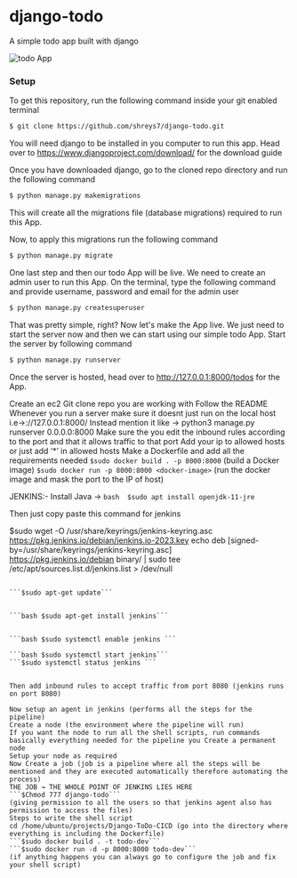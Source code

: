 # django-todo
A simple todo app built with django

![todo App](https://raw.githubusercontent.com/shreys7/django-todo/develop/staticfiles/todoApp.png)
### Setup
To get this repository, run the following command inside your git enabled terminal
```bash
$ git clone https://github.com/shreys7/django-todo.git
```
You will need django to be installed in you computer to run this app. Head over to https://www.djangoproject.com/download/ for the download guide

Once you have downloaded django, go to the cloned repo directory and run the following command

```bash
$ python manage.py makemigrations
```

This will create all the migrations file (database migrations) required to run this App.

Now, to apply this migrations run the following command
```bash
$ python manage.py migrate
```

One last step and then our todo App will be live. We need to create an admin user to run this App. On the terminal, type the following command and provide username, password and email for the admin user
```bash
$ python manage.py createsuperuser
```

That was pretty simple, right? Now let's make the App live. We just need to start the server now and then we can start using our simple todo App. Start the server by following command

```bash
$ python manage.py runserver
```

Once the server is hosted, head over to http://127.0.0.1:8000/todos for the App.

Create an ec2
Git clone repo you are working with
Follow the README
Whenever you run a server make sure it doesnt just run on the local host i.e→://127.0.0.1:8000/
Instead mention it like →  python3 manage.py runserver 0.0.0.0:8000
Make sure the you edit the inbound rules according to the port and that it allows traffic to that port
Add your ip to allowed hosts or just add ‘*’ in allowed hosts
Make a Dockerfile and add all the requirements needed
```$sudo docker build . -p 8000:8000``` (build a Docker image)
```$sudo docker run -p 8000:8000 <docker-image>``` (run the docker image and mask the port to the IP of host)



JENKINS:-
Install Java → ```bash 
$sudo apt install openjdk-11-jre```

Then just copy paste this command for jenkins 


  $sudo wget -O /usr/share/keyrings/jenkins-keyring.asc \
  https://pkg.jenkins.io/debian/jenkins.io-2023.key
  echo deb [signed-by=/usr/share/keyrings/jenkins-keyring.asc] \
  https://pkg.jenkins.io/debian binary/ | sudo tee \
  /etc/apt/sources.list.d/jenkins.list > /dev/null
  ```

```$sudo apt-get update```


```bash $sudo apt-get install jenkins```


```bash $sudo systemctl enable jenkins ```

```bash $sudo systemctl start jenkins```
```$sudo systemctl status jenkins ```


Then add inbound rules to accept traffic from port 8080 (jenkins runs on port 8080)

Now setup an agent in jenkins (performs all the steps for the pipeline)
Create a node (the environment where the pipeline will run)
If you want the node to run all the shell scripts, run commands basically everything needed for the pipeline you Create a permanent node
Setup your node as required 
Now Create a job (job is a pipeline where all the steps will be mentioned and they are executed automatically therefore automating the process)
THE JOB → THE WHOLE POINT OF JENKINS LIES HERE
```$Chmod 777 django-todo```
(giving permission to all the users so that jenkins agent also has permission to access the files)
Steps to write the shell script
cd /home/ubuntu/projects/Django-ToDo-CICD (go into the directory where everything is including the Dockerfile)
```$sudo docker build . -t todo-dev```
```$sudo docker run -d -p 8000:8000 todo-dev```
(if anything happens you can always go to configure the job and fix your shell script)

